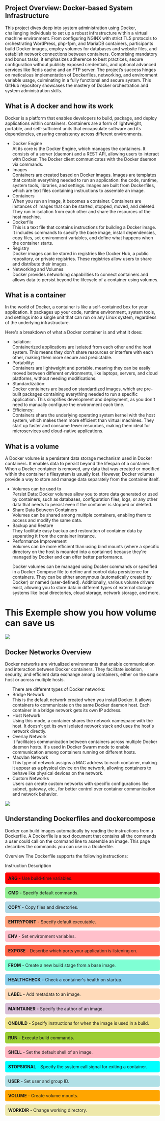 ## Project Overview: Docker-based System Infrastructure
This project dives deep into system administration using Docker, challenging individuals to set up a robust infrastructure within a virtual machine environment. From configuring NGINX with strict TLS protocols to orchestrating WordPress, php-fpm, and MariaDB containers, participants build Docker images, employ volumes for databases and website files, and establish network connections between containers. Comprising mandatory and bonus tasks, it emphasizes adherence to best practices, secure configuration without publicly exposed credentials, and optional advanced services like Redis cache and an FTP server. The project’s success hinges on meticulous implementation of Dockerfiles, networking, and environment variable usage, culminating in a fully functional and secure system. This GitHub repository showcases the mastery of Docker orchestration and system administration skills.

## What is A docker and how its work 
Docker is a platform that enables developers to build, package, and deploy applications within containers. Containers are a form of lightweight, portable, and self-sufficient units that encapsulate software and its dependencies, ensuring consistency across different environments.
<ul>
<li>Docker Engine</li> At its core is the Docker Engine, which manages the containers. It consists of a server (daemon) and a REST API, allowing users to interact with Docker. The Docker client communicates with the Docker daemon via commands.

<li>Images</li> Containers are created based on Docker images. Images are templates that contain everything needed to run an application: the code, runtime, system tools, libraries, and settings. Images are built from Dockerfiles, which are text files containing instructions to assemble an image.

<li>Containers</li> When you run an image, it becomes a container. Containers are instances of images that can be started, stopped, moved, and deleted. They run in isolation from each other and share the resources of the host machine.

<li>Dockerfile</li> This is a text file that contains instructions for building a Docker image. It includes commands to specify the base image, install dependencies, copy files, set environment variables, and define what happens when the container starts.

<li>Registry</li> Docker images can be stored in registries like Docker Hub, a public repository, or private registries. These registries allow users to share and distribute their images.

<li>Networking and Volumes</li> Docker provides networking capabilities to connect containers and allows data to persist beyond the lifecycle of a container using volumes.
</ul>

## What is a container 
In the world of Docker, a container is like a self-contained box for your application. It packages up your code, runtime environment, system tools, and settings into a single unit that can run on any Linux system, regardless of the underlying infrastructure.

Here's a breakdown of what a Docker container is and what it does:

<ul>
  <li>Isolation:</li>
Containerized applications are isolated from each other and the host system. This means they don't share resources or interfere with each other, making them more secure and predictable.

<li>Portability:</li>
Containers are lightweight and portable, meaning they can be easily moved between different environments, like laptops, servers, and cloud platforms, without needing modifications.

<li>Standardization:</li>
Docker containers are based on standardized images, which are pre-built packages containing everything needed to run a specific application. This simplifies development and deployment, as you don't need to manually configure the environment each time.

<li>Efficiency:</li>
Containers share the underlying operating system kernel with the host system, which makes them more efficient than virtual machines. They start up faster and consume fewer resources, making them ideal for microservices and cloud-native applications.
</ul>

## What is a volume

A Docker volume is a persistent data storage mechanism used in Docker containers. It enables data to persist beyond the lifespan of a container. When a Docker container is removed, any data that was created or modified within the container's filesystem is usually lost. However, Docker volumes provide a way to store and manage data separately from the container itself.

<ul>
<li>Volumes can be used to</li>
Persist Data: Docker volumes allow you to store data generated or used by containers, such as databases, configuration files, logs, or any other data that needs to persist even if the container is stopped or deleted.

<li>Share Data Between Containers</li>
Volumes can be shared among multiple containers, enabling them to access and modify the same data.

<li>Backup and Restore</li> They facilitate easy backup and restoration of container data by separating it from the container instance.

<li>Performance Improvement</li>Volumes can be more efficient than using bind mounts (where a specific directory on the host is mounted into a container) because they're managed by Docker and can offer better performance.

Docker volumes can be managed using Docker commands or specified in a Docker Compose file to define and control data persistence for containers. They can be either anonymous (automatically created by Docker) or named (user-defined). Additionally, various volume drivers exist, allowing you to store data in different types of external storage systems like local directories, cloud storage, network storage, and more.
</ul>
<div>
<h1>This Exemple show you how volume can save us</h1>
<img src="https://i.stack.imgur.com/qYlWg.png"/>
</div>

## Docker Networks Overview
Docker networks are virtualized environments that enable communication and interaction between Docker containers. They facilitate isolation, security, and efficient data exchange among containers, either on the same host or across multiple hosts.

<ul>
There are different types of Docker networks:

<li>Bridge Network</li> This is the default network created when you install Docker. It allows containers to communicate on the same Docker daemon host. Each container in a bridge network gets its own IP address.

<li>Host Network</li>Using this mode, a container shares the network namespace with the host. It doesn't get its own isolated network stack and uses the host's network directly.

<li>Overlay Network</li> It facilitates communication between containers across multiple Docker daemon hosts. It's used in Docker Swarm mode to enable communication among containers running on different hosts.

<li>Macvlan Network</li> This type of network assigns a MAC address to each container, making it appear as a physical device on the network, allowing containers to behave like physical devices on the network.

<li>Custom Networks</li> Users can create custom networks with specific configurations like subnet, gateway, etc., for better control over container communication and network behavior.
</ul>

<img src="https://media.licdn.com/dms/image/C4D12AQFgagv9ZJHwrw/article-cover_image-shrink_720_1280/0/1593688043720?e=1707955200&v=beta&t=iy7NVfVvCKA3YeXTIsny5G6KsGv1cbf_F8HMLemWhhw"/>

## Understanding Dockerfiles and dockercompose
Docker can build images automatically by reading the instructions from a Dockerfile. A Dockerfile is a text document that contains all the commands a user could call on the command line to assemble an image. This page describes the commands you can use in a Dockerfile.

Overview
The Dockerfile supports the following instructions:

Instruction	Description
<!-- Add local or remote files and directories -->
<div style="background-color: red; padding: 10px; border-radius: 5px; margin-bottom: 10px;">
    <strong>ARG</strong> - Use build-time variables.
</div>

<!-- Specify default commands -->
<div style="background-color: #90EE90; padding: 10px; border-radius: 5px; margin-bottom: 10px;">
    <strong>CMD</strong> - Specify default commands.
</div>

<!-- Copy files and directories -->
<div style="background-color: #ADD8E6; padding: 10px; border-radius: 5px; margin-bottom: 10px;">
    <strong>COPY</strong> - Copy files and directories.
</div>

<!-- Specify default executable -->
<div style="background-color: #FFA07A; padding: 10px; border-radius: 5px; margin-bottom: 10px;">
    <strong>ENTRYPOINT</strong> - Specify default executable.
</div>

<!-- Set environment variables -->
<div style="background-color: #FFC0CB; padding: 10px; border-radius: 5px; margin-bottom: 10px;">
    <strong>ENV</strong> - Set environment variables.
</div>

<!-- Describe which ports your application is listening on -->
<div style="background-color: #FF6347; padding: 10px; border-radius: 5px; margin-bottom: 10px;">
    <strong>EXPOSE</strong> - Describe which ports your application is listening on.
</div>

<!-- Create a new build stage from a base image -->
<div style="background-color: #7FFFD4; padding: 10px; border-radius: 5px; margin-bottom: 10px;">
    <strong>FROM</strong> - Create a new build stage from a base image.
</div>

<!-- Check a container's health on startup -->
<div style="background-color: #87CEEB; padding: 10px; border-radius: 5px; margin-bottom: 10px;">
    <strong>HEALTHCHECK</strong> - Check a container's health on startup.
</div>

<!-- Add metadata to an image -->
<div style="background-color: #FFDAB9; padding: 10px; border-radius: 5px; margin-bottom: 10px;">
    <strong>LABEL</strong> - Add metadata to an image.
</div>

<!-- Specify the author of an image -->
<div style="background-color: #D8BFD8; padding: 10px; border-radius: 5px; margin-bottom: 10px;">
    <strong>MAINTAINER</strong> - Specify the author of an image.
</div>

<!-- Specify instructions for when the image is used in a build -->
<div style="background-color: #F0E68C; padding: 10px; border-radius: 5px; margin-bottom: 10px;">
    <strong>ONBUILD</strong> - Specify instructions for when the image is used in a build.
</div>

<!-- Execute build commands -->
<div style="background-color: #9ACD32; padding: 10px; border-radius: 5px; margin-bottom: 10px;">
    <strong>RUN</strong> - Execute build commands.
</div>

<!-- Set the default shell of an image -->
<div style="background-color: #FFB6C1; padding: 10px; border-radius: 5px; margin-bottom: 10px;">
    <strong>SHELL</strong> - Set the default shell of an image.
</div>

<!-- Specify the system call signal for exiting a container -->
<div style="background-color: #00FFFF; padding: 10px; border-radius: 5px; margin-bottom: 10px;">
    <strong>STOPSIGNAL</strong> - Specify the system call signal for exiting a container.
</div>

<!-- Set user and group ID -->
<div style="background-color: #B0E0E6; padding: 10px; border-radius: 5px; margin-bottom: 10px;">
    <strong>USER</strong> - Set user and group ID.
</div>

<!-- Create volume mounts -->
<div style="background-color: #FFA500; padding: 10px; border-radius: 5px; margin-bottom: 10px;">
    <strong>VOLUME</strong> - Create volume mounts.
</div>

<!-- Change working directory -->
<div style="background-color: #EEE8AA; padding: 10px; border-radius: 5px; margin-bottom: 10px;">
    <strong>WORKDIR</strong> - Change working directory.
</div>
